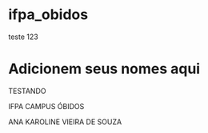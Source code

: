 # ifpa_obidos
teste 123

# Adicionem seus nomes aqui

TESTANDO

IFPA CAMPUS ÓBIDOS


ANA KAROLINE VIEIRA DE SOUZA
